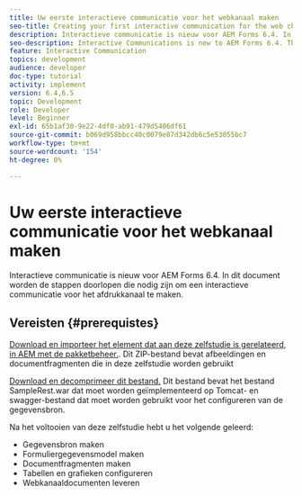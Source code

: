 ```yaml
---
title: Uw eerste interactieve communicatie voor het webkanaal maken
seo-title: Creating your first interactive communication for the web channel
description: Interactieve communicatie is nieuw voor AEM Forms 6.4. In dit document worden de stappen doorlopen die nodig zijn om een interactieve communicatie voor het webkanaal te maken.
seo-description: Interactive Communications is new to AEM Forms 6.4. This document will walk you through the steps needed to create an interactive communication for the web channel.
feature: Interactive Communication
topics: development
audience: developer
doc-type: tutorial
activity: implement
version: 6.4,6.5
topic: Development
role: Developer
level: Beginner
exl-id: 65b1af30-9e22-4df0-ab91-479d5406df61
source-git-commit: b069d958bbcc40c0079e87d342db6c5e53055bc7
workflow-type: tm+mt
source-wordcount: '154'
ht-degree: 0%

---
```


# Uw eerste interactieve communicatie voor het webkanaal maken

Interactieve communicatie is nieuw voor AEM Forms 6.4. In dit document worden de stappen doorlopen die nodig zijn om een interactieve communicatie voor het afdrukkanaal te maken.

## Vereisten {#prerequistes}

[Download en importeer het element dat aan deze zelfstudie is gerelateerd, in AEM met de pakketbeheer.](assets/gettingstartedassets.zip). Dit ZIP-bestand bevat afbeeldingen en documentfragmenten die in deze zelfstudie worden gebruikt

[Download en decomprimeer dit bestand.](assets/warfileandswaggerfile.zip) Dit bestand bevat het bestand SampleRest.war dat moet worden geïmplementeerd op Tomcat- en swagger-bestand dat moet worden gebruikt voor het configureren van de gegevensbron.

Na het voltooien van deze zelfstudie hebt u het volgende geleerd:

* Gegevensbron maken
* Formuliergegevensmodel maken
* Documentfragmenten maken
* Tabellen en grafieken configureren
* Webkanaaldocumenten leveren

